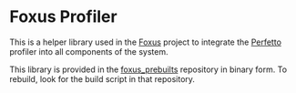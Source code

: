 # Foxus Profiler

This is a helper library used in the [Foxus](https://github.com/cryptovoxels/foxus) project to integrate the
[Perfetto](https://perfetto.dev/) profiler into all components of the system.

This library is provided in the [foxus_prebuilts](https://github.com/cryptovoxels/foxus_prebuilts) repository in binary
form. To rebuild, look for the build script in that repository.
